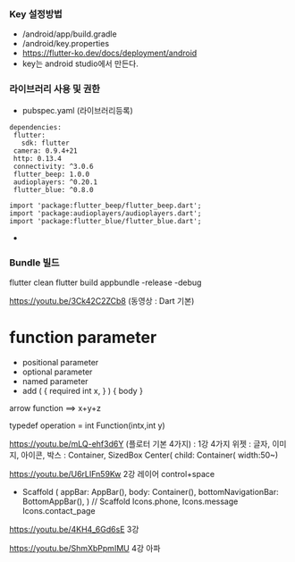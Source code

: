 
### Key 설정방법
* <app dir>/android/app/build.gradle
* <app dir>/android/key.properties
*  https://flutter-ko.dev/docs/deployment/android
*  key는 android studio에서 만든다.

### 라이브러리 사용 및 권한
* pubspec.yaml (라이브러리등록)
 ```
 dependencies:
  flutter:
    sdk: flutter
  camera: 0.9.4+21
  http: 0.13.4
  connectivity: ^3.0.6
  flutter_beep: 1.0.0
  audioplayers: ^0.20.1
  flutter_blue: ^0.8.0
 ```
 ```
import 'package:flutter_beep/flutter_beep.dart';
import 'package:audioplayers/audioplayers.dart';
import 'package:flutter_blue/flutter_blue.dart';
 ```
* 
### Bundle 빌드

flutter clean
flutter build appbundle -release -debug



https://youtu.be/3Ck42C2ZCb8 (동영상 : Dart 기본)

# function parameter
* positional parameter
* optional parameter
* named parameter
* add ( { required int x, } ) { body }


arrow function
 ==> x+y+z
 
typedef operation = int Function(intx,int y)

https://youtu.be/mLQ-ehf3d6Y (플로터 기본 4가지) : 1강
4가지 위젯 : 글자, 이미지, 아이콘, 
  박스 : Container, SizedBox
  Center(
  child: Container( width:50~)
  
  
https://youtu.be/U6rLIFn59Kw 2강 레이어 control+space
* Scaffold (
    appBar: AppBar(),
    body: Container(),
    bottomNavigationBar: BottomAppBar(),
    ) // Scaffold
    Icons.phone, 
    Icons.message
    Icons.contact_page
    
 https://youtu.be/4KH4_6Gd6sE 3강
 
 https://youtu.be/ShmXbPpmIMU 4강 아파
